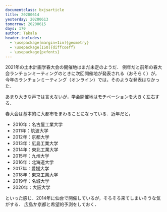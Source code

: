 ```yaml
---
documentclass: bxjsarticle
title: 20200614
yesterday: 20200613
tomorrow: 20200615
days: 170
author: Takala
header-includes:
  - \usepackage[margin=1in]{geometry}
  - \usepackage[ISO]{diffcoeff}
  - \usepackage{pxfonts}
---
```




2021年の土木計画学春大会の開催地はまだ未定のようだ．
例年だと前年の春大会ランチョンミーティングのときに次回開催地が発表される（おそらく）が，
今年のランチョンミーティング（オンライン）では，そのような発表はなかった．


あまり大きな声では言えないが，学会開催地はモチベーションを大きく左右する．


春大会は基本的に大都市をまわることになっている．近年だと，


* 2010年：名古屋工業大学
* 2011年：筑波大学
* 2012年：京都大学
* 2013年：広島工業大学
* 2014年：東北工業大学
* 2015年：九州大学
* 2016年：北海道大学
* 2017年：愛媛大学
* 2018年：東京工業大学
* 2019年：名城大学
* 2020年：大阪大学


といった感じ．2014年に仙台で開催しているが，そろそろ来てしまいそうな気がする．
広島か京都と希望的予測をしておく．